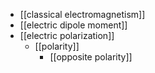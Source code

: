 - [[classical electromagnetism]]
- [[electric dipole moment]]
- [[electric polarization]]
    - [[polarity]]
        - [[opposite polarity]]

